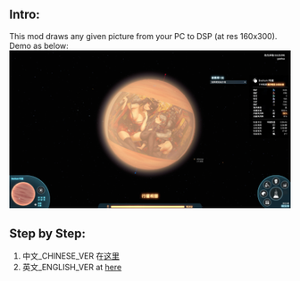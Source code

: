 Intro:
---
This mod draws any given picture from your PC to DSP (at res 160x300). Demo as below:
![](demo.jpg)


Step by Step:
---
1. 中文_CHINESE_VER 在[这里](https://github.com/ssikadi/ReformColorDraw/blob/main/README_CHINESE.MD)
2. 英文_ENGLISH_VER at [here](https://github.com/ssikadi/ReformColorDraw/blob/main/README_ENG.MD)